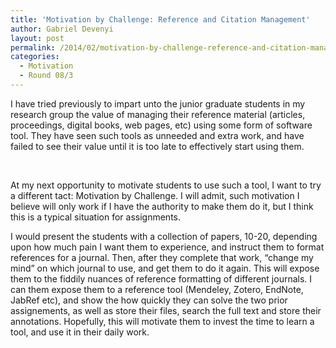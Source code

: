 ```yaml
---
title: 'Motivation by Challenge: Reference and Citation Management'
author: Gabriel Devenyi
layout: post
permalink: /2014/02/motivation-by-challenge-reference-and-citation-management/
categories:
  - Motivation
  - Round 08/3
---
```

I have tried previously to impart unto the junior graduate students in my research group the value of managing their reference material (articles, proceedings, digital books, web pages, etc) using some form of software tool. They have seen such tools as unneeded and extra work, and have failed to see their value until it is too late to effectively start using them.

&nbsp;

At my next opportunity to motivate students to use such a tool, I want to try a different tact: Motivation by Challenge. I will admit, such motivation I believe will only work if I have the authority to make them do it, but I think this is a typical situation for assignments.

I would present the students with a collection of papers, 10-20, depending upon how much pain I want them to experience, and instruct them to format references for a journal. Then, after they complete that work, &#8220;change my mind&#8221; on which journal to use, and get them to do it again. This will expose them to the fiddily nuances of reference formatting of different journals. I can them expose them to a reference tool (Mendeley, Zotero, EndNote, JabRef etc), and show the how quickly they can solve the two prior assignements, as well as store their files, search the full text and store their annotations. Hopefully, this will motivate them to invest the time to learn a tool, and use it in their daily work.